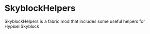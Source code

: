 # SkyblockHelpers
SkyblockHelpers is a fabric mod that includes some useful helpers for Hypixel Skyblock